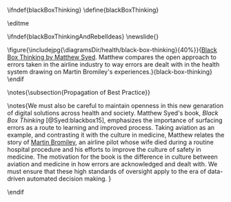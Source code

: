 \ifndef{blackBoxThinking}
\define{blackBoxThinking}

\editme

\ifndef{blackBoxThinkingAndRebelIdeas}
\newslide{}

\figure{\includejpg{\diagramsDir/health/black-box-thinking}{40%}}{[Black Box Thinking by Matthew Syed](https://www.amazon.co.uk/Black-Box-Thinking-Surprising-Success-ebook/dp/B00PW634YQ). Matthew compares the open approach to errors taken in the airline industry to way errors are dealt with in the health system drawing on Martin Bromiley's experiences.}{black-box-thinking}
\endif

\notes{\subsection{Propagation of Best Practice}}

\notes{We must also be careful to maintain openness in this new genaration of digital solutions across health and society. Matthew Syed's book, *Black Box Thinking* [@Syed:blackbox15], emphasizes the importance of surfacing errors as a route to learning and improved process. Taking aviation as an example, and contrasting it with the culture in medicine, Matthew relates the story of [Martin Bromiley](https://chfg.org/trustees/martin-bromiley/), an airline pilot whose wife died during a routine hospital procedure and his efforts to improve the culture of safety in medicine. The motivation for the book is the difference in culture between aviation and medicine in how errors are acknowledged and dealt with. We must ensure that these high standards of oversight apply to the era of data-driven automated decision making. }


\endif
